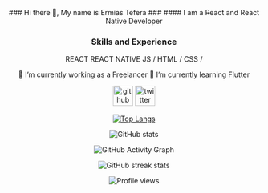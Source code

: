 <div align="center" width="100%" >### Hi there 👋, My name is Ermias Tefera ###
#### I am a React and React Native Developer

### Skills and Experience

   REACT
   REACT NATIVE
   JS / HTML / CSS / 

🔭 I’m currently working as a Freelancer 
🌱 I’m currently learning Flutter 


[<img src='https://cdn.jsdelivr.net/npm/simple-icons@3.0.1/icons/github.svg' alt='github' height='40'>](https://github.com/wteffera11)  [<img src='https://cdn.jsdelivr.net/npm/simple-icons@3.0.1/icons/twitter.svg' alt='twitter' height='40'>](https://twitter.com/wteffera11)  

[![Top Langs](https://github-readme-stats.vercel.app/api/top-langs/?username=wteffera11)](https://github.com/anuraghazra/github-readme-stats)

![GitHub stats](https://github-readme-stats.vercel.app/api?username=wteffera11&show_icons=true)  

![GitHub Activity Graph](https://activity-graph.herokuapp.com/graph?username=wteffera11)  

![GitHub streak stats](https://github-readme-streak-stats.herokuapp.com/?user=wteffera11)  

![Profile views](https://gpvc.arturio.dev/wteffera11)  

  </div>
